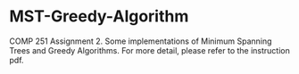 # MST-Greedy-Algorithm
COMP 251 Assignment 2.
Some implementations of Minimum Spanning Trees and Greedy Algorithms. For more detail, please refer to the instruction pdf. 
